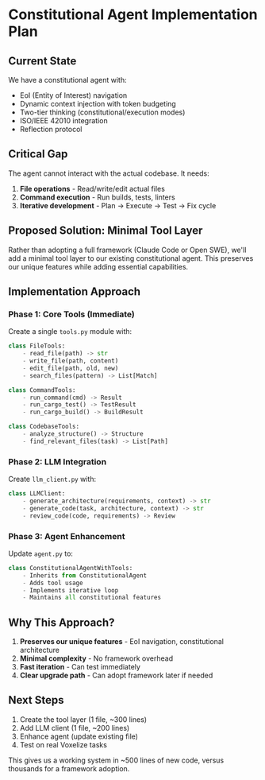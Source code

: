 # Constitutional Agent Implementation Plan

## Current State
We have a constitutional agent with:
- EoI (Entity of Interest) navigation
- Dynamic context injection with token budgeting
- Two-tier thinking (constitutional/execution modes)
- ISO/IEEE 42010 integration
- Reflection protocol

## Critical Gap
The agent cannot interact with the actual codebase. It needs:
1. **File operations** - Read/write/edit actual files
2. **Command execution** - Run builds, tests, linters
3. **Iterative development** - Plan → Execute → Test → Fix cycle

## Proposed Solution: Minimal Tool Layer

Rather than adopting a full framework (Claude Code or Open SWE), we'll add a minimal tool layer to our existing constitutional agent. This preserves our unique features while adding essential capabilities.

## Implementation Approach

### Phase 1: Core Tools (Immediate)
Create a single `tools.py` module with:
```python
class FileTools:
    - read_file(path) -> str
    - write_file(path, content)
    - edit_file(path, old, new)
    - search_files(pattern) -> List[Match]

class CommandTools:
    - run_command(cmd) -> Result
    - run_cargo_test() -> TestResult
    - run_cargo_build() -> BuildResult

class CodebaseTools:
    - analyze_structure() -> Structure
    - find_relevant_files(task) -> List[Path]
```

### Phase 2: LLM Integration
Create `llm_client.py` with:
```python
class LLMClient:
    - generate_architecture(requirements, context) -> str
    - generate_code(task, architecture, context) -> str
    - review_code(code, requirements) -> Review
```

### Phase 3: Agent Enhancement
Update `agent.py` to:
```python
class ConstitutionalAgentWithTools:
    - Inherits from ConstitutionalAgent
    - Adds tool usage
    - Implements iterative loop
    - Maintains all constitutional features
```

## Why This Approach?

1. **Preserves our unique features** - EoI navigation, constitutional architecture
2. **Minimal complexity** - No framework overhead
3. **Fast iteration** - Can test immediately
4. **Clear upgrade path** - Can adopt framework later if needed

## Next Steps

1. Create the tool layer (1 file, ~300 lines)
2. Add LLM client (1 file, ~200 lines)  
3. Enhance agent (update existing file)
4. Test on real Voxelize tasks

This gives us a working system in ~500 lines of new code, versus thousands for a framework adoption.
